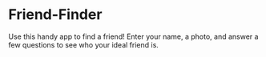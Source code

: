 # Friend-Finder

Use this handy app to find a friend! 
Enter your name, a photo, and answer a few questions to see who your ideal friend is.

